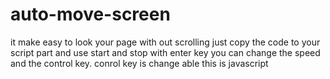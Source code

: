 # auto-move-screen
it make easy to look your page with out scrolling
just copy the code to your script part and use
start and stop with enter key
you can change the speed and the control key.
conrol key is change able
this is javascript
